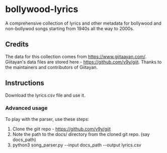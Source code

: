 # bollywood-lyrics

A comprehensive collection of lyrics and other metadata for bollywood and non-bollywod songs starting from 1940s all the way to 2000s. 

## Credits 

The data for this collection comes from https://www.giitaayan.com/. 
Giitayan's data files are stored here - https://github.com/v9y/giit.
Thanks to the maintainers and contributors of Giitayan. 

## Instructions

Download the lyrics.csv file and use it. 

### Advanced usage

To play with the parser, use these steps: 

1. Clone the giit repo - https://github.com/v9y/giit
2. Note the path to the docs/ directory from the cloned git repo. (say docs_path)
3. python3 song_parser.py --input docs_path --output lyrics.csv
